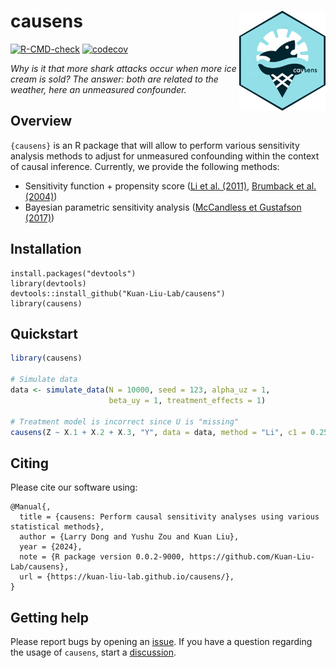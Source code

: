 # causens <a href="https://kuan-liu-lab.github.io/causens/"> <img src="man/figures/logo.png" align="right" height="160" /> </a>

<!-- badges: start -->
  [![R-CMD-check](https://github.com/Kuan-Liu-Lab/causens/actions/workflows/R-CMD-check.yaml/badge.svg)](https://github.com/Kuan-Liu-Lab/causens/actions/workflows/R-CMD-check.yaml)
  [![codecov](https://codecov.io/gh/Kuan-Liu-Lab/causens/branch/main/graph/badge.svg)](https://codecov.io/gh/Kuan-Liu-Lab/causens?branch=main)
<!-- badges: end -->

_Why is it that more shark attacks occur when more ice cream is sold? The answer: both are related to the weather, here an unmeasured confounder._

## Overview

`{causens}` is an R package that will allow to perform various sensitivity
analysis methods to adjust for unmeasured confounding within the context of 
causal inference. Currently, we provide the following methods:

- Sensitivity function + propensity score ([Li et al. (2011)](https://pubmed.ncbi.nlm.nih.gov/21659349/), [Brumback et al. (2004)](https://onlinelibrary.wiley.com/doi/10.1002/sim.1657))
- Bayesian parametric sensitivity analysis ([McCandless et Gustafson (2017)](https://onlinelibrary.wiley.com/doi/abs/10.1002/sim.7298))

## Installation

```{r}
install.packages("devtools")
library(devtools)
devtools::install_github("Kuan-Liu-Lab/causens")
library(causens)
```

## Quickstart

``` r
library(causens)

# Simulate data
data <- simulate_data(N = 10000, seed = 123, alpha_uz = 1,
                      beta_uy = 1, treatment_effects = 1)

# Treatment model is incorrect since U is "missing"
causens(Z ~ X.1 + X.2 + X.3, "Y", data = data, method = "Li", c1 = 0.25, c0 = 0.25)
```

## Citing

Please cite our software using:

```
@Manual{,
  title = {causens: Perform causal sensitivity analyses using various statistical methods},
  author = {Larry Dong and Yushu Zou and Kuan Liu},
  year = {2024},
  note = {R package version 0.0.2-9000, https://github.com/Kuan-Liu-Lab/causens},
  url = {https://kuan-liu-lab.github.io/causens/},
}
```

## Getting help

Please report bugs by opening an
[issue](https://github.com/Kuan-Liu-Lab/causens/issues/new). If you have
a question regarding the usage of `causens`, start a
[discussion](https://github.com/Kuan-Liu-Lab/causens/discussions/new/choose).
